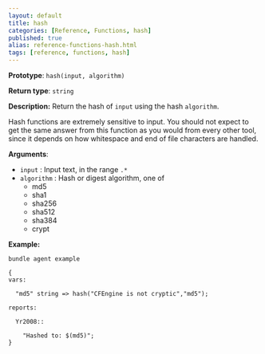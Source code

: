```yaml
---
layout: default
title: hash
categories: [Reference, Functions, hash]
published: true
alias: reference-functions-hash.html
tags: [reference, functions, hash]
---
```


**Prototype**: `hash(input, algorithm)`

**Return type**: `string`

**Description:** Return the hash of `input` using the hash `algorithm`.

Hash functions are extremely sensitive to input. You should not expect
to get the same answer from this function as you would from every other
tool, since it depends on how whitespace and end of file characters are
handled.

**Arguments**:

* `input` : Input text, in the range `.*`
* `algorithm` : Hash or digest algorithm, one of
  * md5
  * sha1
  * sha256
  * sha512
  * sha384
  * crypt   

**Example:**

```cf3
bundle agent example

{     
vars:

  "md5" string => hash("CFEngine is not cryptic","md5");

reports:

  Yr2008::

    "Hashed to: $(md5)";
}
```

